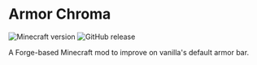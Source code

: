 # Armor Chroma

![Minecraft version](https://img.shields.io/badge/minecraft-1.10.2-69C12E.svg) ![GitHub release](https://img.shields.io/github/release/mccreery/armor-chroma.svg)

A Forge-based Minecraft mod to improve on vanilla's default armor bar.

